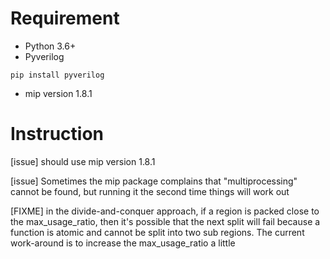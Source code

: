 # Requirement

- Python 3.6+
- Pyverilog
```
pip install pyverilog
```

- mip version 1.8.1

# Instruction

[issue] should use mip version 1.8.1

[issue] Sometimes the mip package complains that "multiprocessing" cannot be found, but running it the second time things will work out

[FIXME] in the divide-and-conquer approach, if a region is packed close to the max_usage_ratio, then it's possible that the next split will fail because a function is atomic and cannot be split into two sub regions. The current work-around is to increase the max_usage_ratio a little
